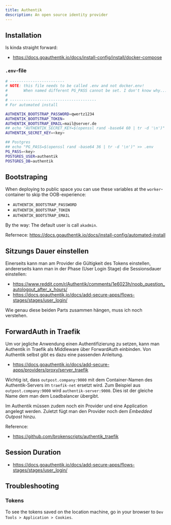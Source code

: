 ```yaml
---
title: Authentik
description: An open source identity provider
---
```


## Installation
Is kinda straight forward:

- https://docs.goauthentik.io/docs/install-config/install/docker-compose

### `.env`-file

```bash
# ------------------------
# NOTE: this file needs to be called .env and not docker.env!
#       When named different PG_PASS cannot be set. I don't know why...
#
# --------------------------------------
# For automated install

AUTHENTIK_BOOTSTRAP_PASSWORD=qwertz1234
AUTHENTIK_BOOTSTRAP_TOKEN=
AUTHENTIK_BOOTSTRAP_EMAIL=mail@server.de
## echo "AUTHENTIK_SECRET_KEY=$(openssl rand -base64 60 | tr -d '\n')" >> .env
AUTHENTIK_SECRET_KEY=<key>

## Postgres
## echo "PG_PASS=$(openssl rand -base64 36 | tr -d '\n')" >> .env
PG_PASS=<key>
POSTGRES_USER=authentik
POSTGRES_DB=authentik
```

## Bootstraping
When deploying to public space you can use these variables at the `worker`-container to
skip the OOB-experience:

- `AUTHENTIK_BOOTSTRAP_PASSWORD`
- `AUTHENTIK_BOOTSTRAP_TOKEN`
- `AUTHENTIK_BOOTSTRAP_EMAIL`

By the way: The default user is call `akadmin`.

Refernece: https://docs.goauthentik.io/docs/install-config/automated-install

## Sitzungs Dauer einstellen
Einerseits kann man am Provider die Gültigkeit des Tokens einstellen,
andererseits kann man in der Phase (User Login Stage) die Sessionsdauer einstellen:

- https://www.reddit.com/r/Authentik/comments/1e6023h/noob_question_autologout_after_x_hours/
- https://docs.goauthentik.io/docs/add-secure-apps/flows-stages/stages/user_login/

Wie genau diese beiden Parts zusammen hängen, muss ich noch verstehen.


## ForwardAuth in Traefik
Um vor jegliche Anwendung einen Authentifizierung zu setzen, kann man Authentik in Traefik als
Middleware über ForwardAuth einbinden. Von Authentik selbst gibt es dazu eine passenden Anleitung.

- https://docs.goauthentik.io/docs/add-secure-apps/providers/proxy/server_traefik

Wichtig ist, dass `outpost.company:9000` mit dem Container-Namen des Authentik-Servers im `traefik-net` ersetzt wird.
Zum Beispiel aus `outpost.company:9000` wird `authentik-server:9000`. Dies ist der gleiche Name dem man dem Loadbalancer übergibt.

Im Authentik müssen zudem noch ein Provider und eine Application angelegt werden.
Zuletzt fügt man den Provider noch dem _Embedded Outpost_ hinzu.


Reference: 
- https://github.com/brokenscripts/authentik_traefik

## Session Duration

- https://docs.goauthentik.io/docs/add-secure-apps/flows-stages/stages/user_login/

## Troubleshooting
### Tokens
To see the tokens saved on the location machine, go in your browser to `Dev Tools > Application > Cookies`.

